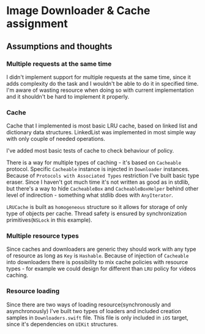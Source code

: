 # Image Downloader & Cache assignment 

## Assumptions and thoughts

### Multiple requests at the same time
I didn't implement support for multiple requests at the same time, since it adds complexity do the task and I wouldn't be able to do it in specified time. I'm aware of wasting resource when doing so with current implementation and it shouldn't be hard to implement it properly.

### Cache
Cache that I implemented is most basic LRU cache, based on linked list and dictionary data structures. LinkedList was implemented in most simple way with only couple of needed operations.

I've added most basic tests of cache to check behaviour of policy.

There is a way for multiple types of caching - it's based on `Cacheable` protocol. Specific `Cacheable` instance is injected in `Downloader` instances.
Because of `Protocols with Associated Types` restriction I've built basic type eraser. Since I haven't got much time it's not written as good as in stdlib, but there's a way to hide `CacheableBox` and `CacheableBoxHelper` behind other level of indirection - something what stdlib does with `AnyIterator`.

`LRUCache` is built as `homogeneous` structure so it allows for storage of only type of objects per cache.
Thread safety is ensured by synchronization primitives(`NSLock` in this example).

### Multiple resource types
Since caches and downloaders are generic they should work with any type of resource as long as `Key` is `Hashable`.
Because of injection of `Cacheable` into downloaders there is possibility to mix cache policies with resource types - for example we could design for different than `LRU` policy for videos caching.

### Resource loading 
Since there are two ways of loading resource(synchronously and asynchronously) I've built two types of loaders and included creation samples in `Downloaders.swift` file. This file is only included in `iOS` target, since it's dependencies on `UIKit` structures.
